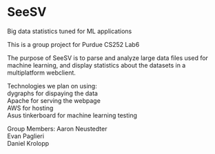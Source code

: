# SeeSV
Big data statistics tuned for ML applications

This is a group project for Purdue CS252 Lab6

The purpose of SeeSV is to parse and analyze large data files used for machine learning, and display statistics about the datasets in a multiplatform webclient.

Technologies we plan on using:  
dygraphs for dispaying the data  
Apache for serving the webpage  
AWS for hosting  
Asus tinkerboard for machine learning testing  
  
  
Group Members:
Aaron Neustedter  
Evan Paglieri  
Daniel Krolopp  
